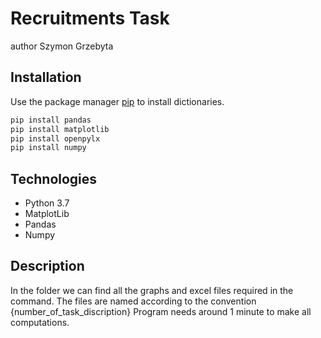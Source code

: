 # Recruitments Task
author Szymon Grzebyta

## Installation
Use the package manager [pip](https://pip.pypa.io/en/stable/) to install dictionaries.

```bash
pip install pandas
pip install matplotlib
pip install openpylx
pip install numpy
```
## Technologies

- Python 3.7
- MatplotLib
- Pandas 
- Numpy

## Description
In the folder we can find all the graphs and excel files required in the command.
The files are named according to the convention {number_of_task_discription}
Program needs around 1 minute to make all computations. 
